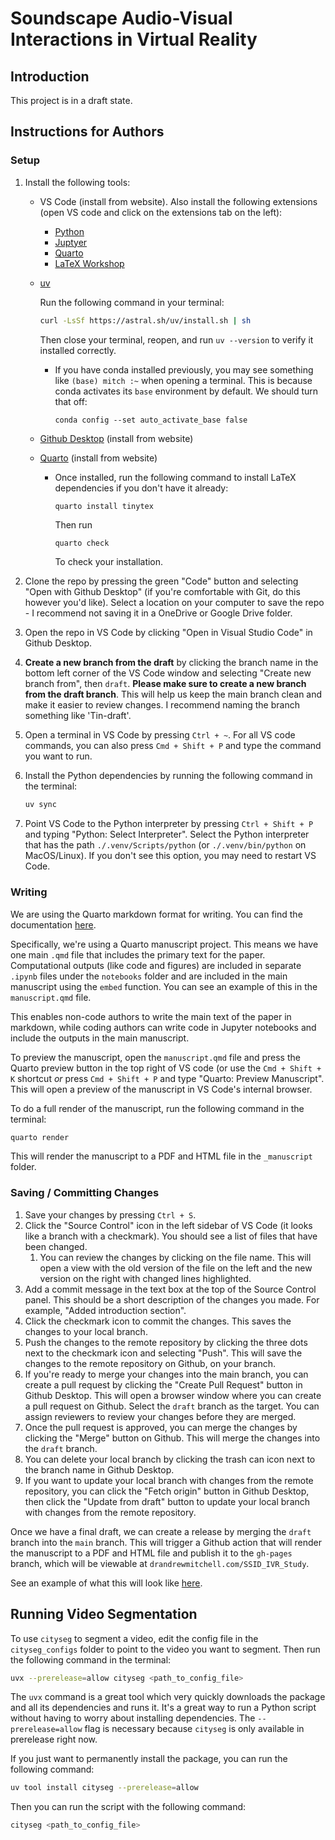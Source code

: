 # Soundscape Audio-Visual Interactions in Virtual Reality

## Introduction

This project is in a draft state.

## Instructions for Authors

### Setup

1. Install the following tools:

   - VS Code (install from website). Also install the following extensions (open VS code and click on the extensions tab on the left):
     - [Python](https://marketplace.visualstudio.com/items?itemName=ms-python.python)
     - [Juptyer](https://marketplace.visualstudio.com/items?itemName=ms-toolsai.jupyter)
     - [Quarto](https://marketplace.visualstudio.com/items?itemName=quarto-dev.quarto-vscode)
     - [LaTeX Workshop](https://marketplace.visualstudio.com/items?itemName=James-Yu.latex-workshop)
   - [uv](https://docs.astral.sh/uv/)
     
      Run the following command in your terminal:

     ```bash
     curl -LsSf https://astral.sh/uv/install.sh | sh
     ```

     Then close your terminal, reopen, and run `uv --version` to verify it installed correctly.
  
      - If you have conda installed previously, you may see something like `(base) mitch :~` when opening a terminal. This is because conda activates its `base` environment by default. We should turn that off:
           ```
           conda config --set auto_activate_base false
           ```
   - [Github Desktop](https://desktop.github.com/) (install from website)
   - [Quarto](https://quarto.org/docs/get-started/) (install from website)
     - Once installed, run the following command to install LaTeX dependencies if you don't have it already:

       ```bash
       quarto install tinytex
       ```

       Then run

       ```
       quarto check
       ```

       To check your installation.

2. Clone the repo by pressing the green "Code" button and selecting "Open with Github Desktop" (if you're comfortable with Git, do this however you'd like). Select a location on your computer to save the repo - I recommend not saving it in a OneDrive or Google Drive folder.
3. Open the repo in VS Code by clicking "Open in Visual Studio Code" in Github Desktop.
4. **Create a new branch from the draft** by clicking the branch name in the bottom left corner of the VS Code window and selecting "Create new branch from", then `draft`. **Please make sure to create a new branch from the draft branch**. This will help us keep the main branch clean and make it easier to review changes. I recommend naming the branch something like 'Tin-draft'.
5. Open a terminal in VS Code by pressing `Ctrl + ~`. For all VS code commands, you can also press `Cmd + Shift + P` and type the command you want to run.
6. Install the Python dependencies by running the following command in the terminal:

    ```bash
    uv sync
    ```

7. Point VS Code to the Python interpreter by pressing `Ctrl + Shift + P` and typing "Python: Select Interpreter". Select the Python interpreter that has the path `./.venv/Scripts/python` (or `./.venv/bin/python` on MacOS/Linux). If you don't see this option, you may need to restart VS Code.

### Writing

We are using the Quarto markdown format for writing. You can find the documentation [here](https://quarto.org/docs/).

Specifically, we're using a Quarto manuscript project. This means we have one main `.qmd` file that includes the primary text for the paper. Computational outputs (like code and figures) are included in separate `.ipynb` files under the `notebooks` folder and are included in the main manuscript using the `embed` function. You can see an example of this in the `manuscript.qmd` file.

This enables non-code authors to write the main text of the paper in markdown, while coding authors can write code in Jupyter notebooks and include the outputs in the main manuscript.

To preview the manuscript, open the `manuscript.qmd` file and press the Quarto preview button in the top right of VS code (or use the `Cmd + Shift + K` shortcut *or* press `Cmd + Shift + P` and type "Quarto: Preview Manuscript". This will open a preview of the manuscript in VS Code's internal browser.

To do a full render of the manuscript, run the following command in the terminal:

```bash
quarto render
```

This will render the manuscript to a PDF and HTML file in the `_manuscript` folder.

### Saving / Committing Changes

1. Save your changes by pressing `Ctrl + S`.
2. Click the "Source Control" icon in the left sidebar of VS Code (it looks like a branch with a checkmark). You should see a list of files that have been changed.
   1. You can review the changes by clicking on the file name. This will open a view with the old version of the file on the left and the new version on the right with changed lines highlighted.
3. Add a commit message in the text box at the top of the Source Control panel. This should be a short description of the changes you made. For example, "Added introduction section".
4. Click the checkmark icon to commit the changes. This saves the changes to your local branch.
5. Push the changes to the remote repository by clicking the three dots next to the checkmark icon and selecting "Push". This will save the changes to the remote repository on Github, on your branch.
6. If you're ready to merge your changes into the main branch, you can create a pull request by clicking the "Create Pull Request" button in Github Desktop. This will open a browser window where you can create a pull request on Github. Select the `draft` branch as the target. You can assign reviewers to review your changes before they are merged.
7. Once the pull request is approved, you can merge the changes by clicking the "Merge" button on Github. This will merge the changes into the `draft` branch.
8. You can delete your local branch by clicking the trash can icon next to the branch name in Github Desktop.
9. If you want to update your local branch with changes from the remote repository, you can click the "Fetch origin" button in Github Desktop, then click the "Update from draft" button to update your local branch with changes from the remote repository.

Once we have a final draft, we can create a release by merging the `draft` branch into the `main` branch. This will trigger a Github action that will render the manuscript to a PDF and HTML file and publish it to the `gh-pages` branch, which will be viewable at `drandrewmitchell.com/SSID_IVR_Study`. 

See an example of what this will look like [here](https://drandrewmitchell.com/J2401_JASA_SSID-Single-Index/).

## Running Video Segmentation

To use `cityseg` to segment a video, edit the config file in the `cityseg_configs` folder to point to the video you want to segment. Then run the following command in the terminal:

```bash
uvx --prerelease=allow cityseg <path_to_config_file>
```

The `uvx` command is a great tool which very quickly downloads the package and all its dependencies and runs it. It's a great way to run a Python script without having to worry about installing dependencies. The `--prerelease=allow` flag is necessary because `cityseg` is only available in prerelease right now.

If you just want to permanently install the package, you can run the following command:

```bash
uv tool install cityseg --prerelease=allow
```

Then you can run the script with the following command:

```bash
cityseg <path_to_config_file>
```
